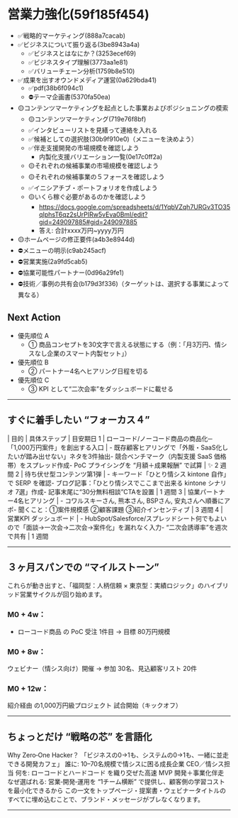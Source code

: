 # 営業力強化(59f185f454)
- ✅戦略的マーケティング(888a7cacab)
- ✅ビジネスについて振り返る(3be8943a4a)
  - ✅ビジネスとはなにか？(3253ecef69)
  - ✅ビジネスタイプ理解(3773aa1e81)
  - ✅バリューチェーン分析(1759b8e510)
- ✅成果を出すオウンドメディア運営(0a629bda41)
  - ✅pdf(38b6f094c1)
  - ⛔️テーマ企画書(5370fa50ea)
- 🟡コンテンツマーケティングを起点とした事業およびポジショニングの模索
  - 🟡コンテンツマーケティング(719e76f8bf)
  - ✅インタビューリストを見繕って連絡を入れる
  - ✅候補としての選択肢(30b9f910e0)（メニューを決めよう）
  - ✅伴走支援開発の市場規模を確認しよう
    - 内製化支援バリエーション一覧(0e17c0ff2a)
  - 🟡それぞれの候補事業の市場規模を確認しよう
  - 🟡それぞれの候補事業の５フォースを確認しよう
  - ✅イニシアチブ・ポートフォリオを作成しよう
  - 🟡いくら稼ぐ必要があるのかを確認しよう
    - https://docs.google.com/spreadsheets/d/1YqbVZqh7URGv3TO35qIphsT6qz2sUrPIRw5vEva0BmI/edit?gid=249097885#gid=249097885
    - 答え: 合計xxxx万円~yyyy万円
- 🟡ホームページの修正要件(a4b3e8944d)
- ⛔️メニューの明示(c9ab245acf)
- ⛔️営業実施(2a9fd5cab5)
- ⛔️協業可能性パートナー(0d96a29fe1)
- ⛔️技術／事例の共有会(b179d3f336)（ターゲットは、選択する事業によって異なる）

## Next Action
- 優先順位 A
  - ① 商品コンセプトを30文字で言える状態にする（例：「月3万円、情シスなし企業のスマート内製セット」）
- 優先順位 B
  - ② パートナー4名へヒアリング日程を切る
- 優先順位 C
  - ③ KPI として“二次会率”をダッシュボードに載せる

---

## すぐに着手したい “フォーカス４”
| 目的 | 具体ステップ | 目安期日
1 | ローコード/ノーコード商品の商品化─「1,000万円案件」を創出する入口 | - 既存顧客ヒアリングで「外販・SaaS化したいが踏み出せない」ネタを3件抽出- 競合ベンチマーク（内製支援 SaaS 価格帯）をスプレッド作成- PoC プライシングを “月額＋成果報酬” で試算 | ✨ 2 週間
2 | 待ち伏せ型コンテンツ第1弾 | - キーワード「ひとり情シス kintone 自作」で SERP を確認- ブログ記事：「ひとり情シスでここまで出来る kintone シナリオ 7選」作成- 記事末尾に“30分無料相談”CTAを設置 | 1 週間
3 | 協業パートナー4名ヒアリング | - コワルスキーさん, 熊本さん, BSPさん, 安丸さんへ順番にアポ- 聞くこと：①案件規模感 ②顧客課題 ③紹介インセンティブ | 3 週間
4 | 営業KPI ダッシュボード | - HubSpot/Salesforce/スプレッドシート何でもよいので「面談→一次会→二次会→案件化」を漏れなく入力- “二次会誘導率”を週次で共有 | 1 週間

---

## ３ヶ月スパンでの “マイルストーン”
これらが動き出すと、「福岡型：人柄信頼 × 東京型：実績ロジック」のハイブリッド営業サイクルが回り始めます。
### M0 + 4w：
  - ローコード商品 の PoC 受注 1件目 → 目標 80万円規模
### M0 + 8w：
ウェビナー（情シス向け）開催 → 参加 30名、見込顧客リスト 20件
### M0 + 12w：
紹介経由 の1,000万円級プロジェクト 試合開始（キックオフ）

---

## ちょっとだけ “戦略の芯” を言語化
Why Zero‑One Hacker？
「ビジネスの0→1も、システムの0→1も、一緒に並走できる開発カフェ」
誰に: 10–70名規模で情シスに困る成長企業 CEO／情シス担当
何を: ローコードとハードコード を織り交ぜた高速 MVP 開発＋事業化伴走
なぜ選ばれる: 営業‐開発‐運用を “1チーム横断” で提供し、顧客側の学習コストを最小化できるから
この一文をトップページ・提案書・ウェビナータイトルのすべてに埋め込むことで、ブランド・メッセージがブレなくなります。

---


